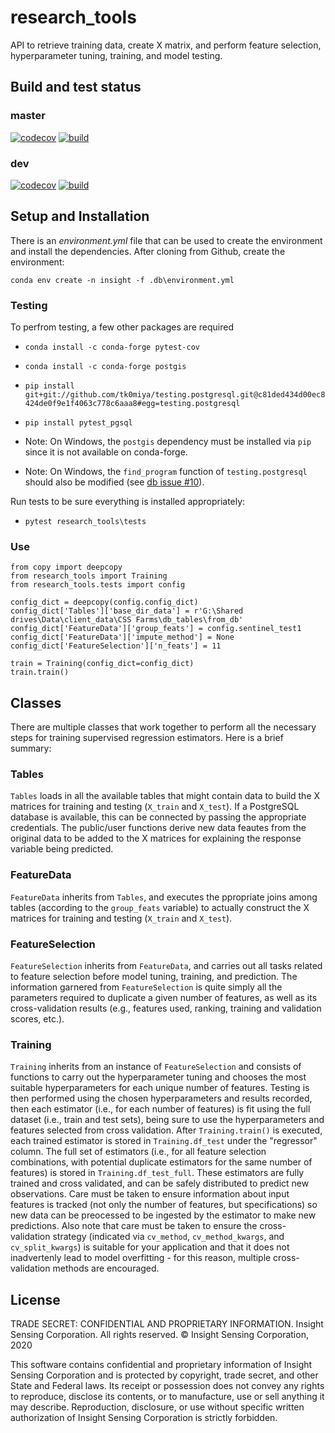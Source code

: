 # research_tools

API to retrieve training data, create X matrix, and perform feature selection, hyperparameter tuning, training, and model testing.

## Build and test status

### master
[![codecov](https://codecov.io/gh/insight-sensing/research_tools/branch/master/graph/badge.svg?token=45FYM8VS7H)](https://codecov.io/gh/insight-sensing/research_tools)
[![build](https://circleci.com/gh/insight-sensing/research_tools/tree/master.svg?style=svg&circle-token=4d961470ddaa2ed3b8a4b81d84d5e0edfb38f840)](https://app.circleci.com/pipelines/github/insight-sensing/research_tools?branch=dev)

### dev
[![codecov](https://codecov.io/gh/insight-sensing/research_tools/branch/dev/graph/badge.svg?token=45FYM8VS7H)](https://codecov.io/gh/insight-sensing/research_tools)
[![build](https://circleci.com/gh/insight-sensing/research_tools/tree/dev.svg?style=svg&circle-token=4d961470ddaa2ed3b8a4b81d84d5e0edfb38f840)](https://app.circleci.com/pipelines/github/insight-sensing/research_tools?branch=dev)

## Setup and Installation
There is an *environment.yml* file that can be used to create the environment and install the dependencies. After cloning from Github, create the environment:

`conda env create -n insight -f .db\environment.yml`

### Testing
To perfrom testing, a few other packages are required
- `conda install -c conda-forge pytest-cov`
- `conda install -c conda-forge postgis`
- `pip install git+git://github.com/tk0miya/testing.postgresql.git@c81ded434d00ec8424de0f9e1f4063c778c6aaa8#egg=testing.postgresql`
- `pip install pytest_pgsql`

- Note: On Windows, the `postgis` dependency must be installed via `pip` since it is not available on conda-forge.
- Note: On Windows, the `find_program` function of `testing.postgresql` should also be modified (see [db issue #10](https://github.com/insight-sensing/db/issues/10)).

Run tests to be sure everything is installed appropriately:
- `pytest research_tools\tests`

### Use
```
from copy import deepcopy
from research_tools import Training
from research_tools.tests import config

config_dict = deepcopy(config.config_dict)
config_dict['Tables']['base_dir_data'] = r'G:\Shared drives\Data\client_data\CSS Farms\db_tables\from_db'
config_dict['FeatureData']['group_feats'] = config.sentinel_test1
config_dict['FeatureData']['impute_method'] = None
config_dict['FeatureSelection']['n_feats'] = 11

train = Training(config_dict=config_dict)
train.train()
```

## Classes
There are multiple classes that work together to perform all the necessary steps for training supervised regression estimators. Here is a brief summary:

### Tables
`Tables` loads in all the available tables that might contain data to build the X matrices for training and testing (`X_train` and `X_test`). If a PostgreSQL database is available, this can be connected by passing the appropriate credentials. The public/user functions derive new data feautes from the original data to be added to the X matrices for explaining the response variable being predicted.

### FeatureData
`FeatureData` inherits from `Tables`, and executes the ppropriate joins among tables (according to the `group_feats` variable) to actually construct the X matrices for training and testing (`X_train` and `X_test`).

### FeatureSelection
`FeatureSelection` inherits from `FeatureData`, and carries out all tasks related to feature selection before model tuning, training, and prediction. The information garnered from `FeatureSelection` is quite simply all the parameters required to duplicate a given number of features, as well as its cross-validation results (e.g., features used, ranking, training and validation scores, etc.).

### Training
`Training` inherits from an instance of `FeatureSelection` and consists of functions to carry out the hyperparameter tuning and chooses the most suitable hyperparameters for each unique number of features. Testing is then performed using the chosen hyperparameters and results recorded, then each estimator (i.e., for each number of features) is fit using the full dataset (i.e., train and test sets), being sure to use the hyperparameters and features selected from cross validation. After `Training.train()` is executed, each trained estimator is stored in `Training.df_test` under the "regressor" column. The full set of estimators (i.e., for all feature selection combinations, with potential duplicate estimators for the same number of features) is stored in `Training.df_test_full`. These estimators are fully trained and cross validated, and can be safely distributed to predict new observations. Care must be taken to ensure information about input features is tracked (not only the number of features, but specifications) so new data can be preocessed to be ingested by the estimator to make new predictions. Also note that care must be taken to ensure the cross-validation strategy (indicated via `cv_method`, `cv_method_kwargs`, and `cv_split_kwargs`) is suitable for your application and that it does not inadvertenly lead to model overfitting - for this reason, multiple cross-validation methods are encouraged.

## License
TRADE SECRET: CONFIDENTIAL AND PROPRIETARY INFORMATION.
Insight Sensing Corporation. All rights reserved.
© Insight Sensing Corporation, 2020

This software contains confidential and proprietary information of Insight Sensing Corporation and is protected by copyright, trade secret, and other State and Federal laws. Its receipt or possession does not convey any rights to reproduce, disclose its contents, or to manufacture, use or sell anything it may describe. Reproduction, disclosure, or use without specific written authorization of Insight Sensing Corporation is strictly forbidden.